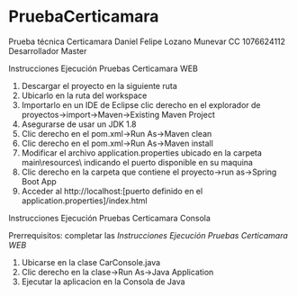 # PruebaCerticamara
Prueba técnica Certicamara
Daniel Felipe Lozano Munevar
CC 1076624112
Desarrollador Master

Instrucciones Ejecución Pruebas Certicamara WEB

1. Descargar el proyecto en la siguiente ruta
2. Ubicarlo en la ruta del workspace
3. Importarlo en un IDE de Eclipse clic derecho en el explorador de proyectos->import->Maven->Existing Maven Project
4. Asegurarse de usar un JDK 1.8
5. Clic derecho en el pom.xml->Run As->Maven clean
6. Clic derecho en el pom.xml->Run As->Maven install
7. Modificar el archivo application.properties ubicado en la carpeta main\resources\ indicando el puerto disponible en su maquina
8. Clic derecho en la carpeta que contiene el proyecto->run as->Spring Boot App
9. Acceder al  http://localhost:[puerto definido en el application.properties]/index.html

Instrucciones Ejecución Pruebas Certicamara Consola

Prerrequisitos: completar las *Instrucciones Ejecución Pruebas Certicamara WEB*

1. Ubicarse en la clase CarConsole.java 
2. Clic derecho en la clase->Run As->Java Application
3. Ejecutar la aplicacion en la Consola de Java
